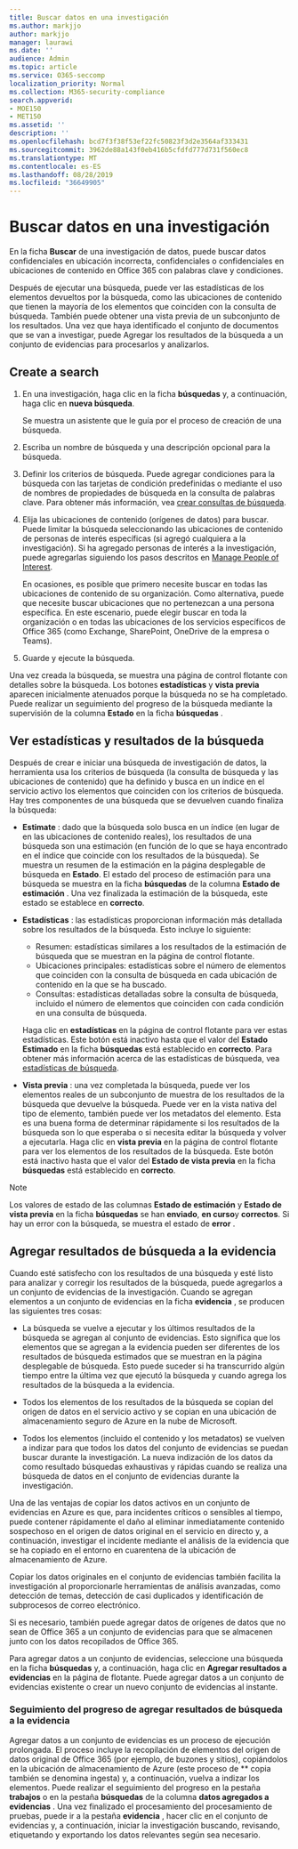 ```yaml
---
title: Buscar datos en una investigación
ms.author: markjjo
author: markjjo
manager: laurawi
ms.date: ''
audience: Admin
ms.topic: article
ms.service: O365-seccomp
localization_priority: Normal
ms.collection: M365-security-compliance
search.appverid:
- MOE150
- MET150
ms.assetid: ''
description: ''
ms.openlocfilehash: bcd7f3f38f53ef22fc50823f3d2e3564af333431
ms.sourcegitcommit: 3962de88a143f0eb416b5cfdfd777d731f560ec8
ms.translationtype: MT
ms.contentlocale: es-ES
ms.lasthandoff: 08/28/2019
ms.locfileid: "36649905"
---
```

# <a name="search-for-data-in-an-investigation"></a>Buscar datos en una investigación

En la ficha **Buscar** de una investigación de datos, puede buscar datos confidenciales en ubicación incorrecta, confidenciales o confidenciales en ubicaciones de contenido en Office 365 con palabras clave y condiciones. 

Después de ejecutar una búsqueda, puede ver las estadísticas de los elementos devueltos por la búsqueda, como las ubicaciones de contenido que tienen la mayoría de los elementos que coinciden con la consulta de búsqueda. También puede obtener una vista previa de un subconjunto de los resultados. Una vez que haya identificado el conjunto de documentos que se van a investigar, puede Agregar los resultados de la búsqueda a un conjunto de evidencias para procesarlos y analizarlos.

## <a name="create-a-search"></a>Create a search

1. En una investigación, haga clic en la ficha **búsquedas** y, a continuación, haga clic en **nueva búsqueda**. 

    Se muestra un asistente que le guía por el proceso de creación de una búsqueda.

2. Escriba un nombre de búsqueda y una descripción opcional para la búsqueda.

3. Definir los criterios de búsqueda. Puede agregar condiciones para la búsqueda con las tarjetas de condición predefinidas o mediante el uso de nombres de propiedades de búsqueda en la consulta de palabras clave. Para obtener más información, vea [crear consultas de búsqueda](build-search-queries.md).

4. Elija las ubicaciones de contenido (orígenes de datos) para buscar. Puede limitar la búsqueda seleccionando las ubicaciones de contenido de personas de interés específicas (si agregó cualquiera a la investigación). Si ha agregado personas de interés a la investigación, puede agregarlas siguiendo los pasos descritos en [Manage People of Interest](manage-people-of-interest.md#add-people-of-interest).
 
   En ocasiones, es posible que primero necesite buscar en todas las ubicaciones de contenido de su organización. Como alternativa, puede que necesite buscar ubicaciones que no pertenezcan a una persona específica. En este escenario, puede elegir buscar en toda la organización o en todas las ubicaciones de los servicios específicos de Office 365 (como Exchange, SharePoint, OneDrive de la empresa o Teams).

5. Guarde y ejecute la búsqueda.

Una vez creada la búsqueda, se muestra una página de control flotante con detalles sobre la búsqueda. Los botones **estadísticas** y **vista previa** aparecen inicialmente atenuados porque la búsqueda no se ha completado. Puede realizar un seguimiento del progreso de la búsqueda mediante la supervisión de la columna **Estado** en la ficha **búsquedas** .

## <a name="view-statistics-and-search-results"></a>Ver estadísticas y resultados de la búsqueda

Después de crear e iniciar una búsqueda de investigación de datos, la herramienta usa los criterios de búsqueda (la consulta de búsqueda y las ubicaciones de contenido) que ha definido y busca en un índice en el servicio activo los elementos que coinciden con los criterios de búsqueda. Hay tres componentes de una búsqueda que se devuelven cuando finaliza la búsqueda: 

- **Estimate** : dado que la búsqueda solo busca en un índice (en lugar de en las ubicaciones de contenido reales), los resultados de una búsqueda son una estimación (en función de lo que se haya encontrado en el índice que coincide con los resultados de la búsqueda). Se muestra un resumen de la estimación en la página desplegable de búsqueda en **Estado**. El estado del proceso de estimación para una búsqueda se muestra en la ficha **búsquedas** de la columna **Estado de estimación** . Una vez finalizada la estimación de la búsqueda, este estado se establece en **correcto**.

- **Estadísticas** : las estadísticas proporcionan información más detallada sobre los resultados de la búsqueda. Esto incluye lo siguiente:

    - Resumen: estadísticas similares a los resultados de la estimación de búsqueda que se muestran en la página de control flotante.
    - Ubicaciones principales: estadísticas sobre el número de elementos que coinciden con la consulta de búsqueda en cada ubicación de contenido en la que se ha buscado. 
    - Consultas: estadísticas detalladas sobre la consulta de búsqueda, incluido el número de elementos que coinciden con cada condición en una consulta de búsqueda.

    Haga clic en **estadísticas** en la página de control flotante para ver estas estadísticas. Este botón está inactivo hasta que el valor del **Estado Estimado** en la ficha **búsquedas** está establecido en **correcto**. Para obtener más información acerca de las estadísticas de búsqueda, vea [estadísticas de búsqueda](search-statistics.md).

- **Vista previa** : una vez completada la búsqueda, puede ver los elementos reales de un subconjunto de muestra de los resultados de la búsqueda que devuelve la búsqueda. Puede ver en la vista nativa del tipo de elemento, también puede ver los metadatos del elemento. Esta es una buena forma de determinar rápidamente si los resultados de la búsqueda son lo que esperaba o si necesita editar la búsqueda y volver a ejecutarla. Haga clic en **vista previa** en la página de control flotante para ver los elementos de los resultados de la búsqueda. Este botón está inactivo hasta que el valor del **Estado de vista previa** en la ficha **búsquedas** está establecido en **correcto**.
 
> [!NOTE]
> Los valores de estado de las columnas **Estado de estimación** y **Estado de vista previa** en la ficha **búsquedas** se han **enviado**, **en curso**y **correctos**. Si hay un error con la búsqueda, se muestra el estado de **error** .

## <a name="add-search-results-to-evidence"></a>Agregar resultados de búsqueda a la evidencia

Cuando esté satisfecho con los resultados de una búsqueda y esté listo para analizar y corregir los resultados de la búsqueda, puede agregarlos a un conjunto de evidencias de la investigación. Cuando se agregan elementos a un conjunto de evidencias en la ficha **evidencia** , se producen las siguientes tres cosas:

- La búsqueda se vuelve a ejecutar y los últimos resultados de la búsqueda se agregan al conjunto de evidencias. Esto significa que los elementos que se agregan a la evidencia pueden ser diferentes de los resultados de búsqueda estimados que se muestran en la página desplegable de búsqueda. Esto puede suceder si ha transcurrido algún tiempo entre la última vez que ejecutó la búsqueda y cuando agrega los resultados de la búsqueda a la evidencia.

- Todos los elementos de los resultados de la búsqueda se copian del origen de datos en el servicio activo y se copian en una ubicación de almacenamiento seguro de Azure en la nube de Microsoft.

- Todos los elementos (incluido el contenido y los metadatos) se vuelven a indizar para que todos los datos del conjunto de evidencias se puedan buscar durante la investigación. La nueva indización de los datos da como resultado búsquedas exhaustivas y rápidas cuando se realiza una búsqueda de datos en el conjunto de evidencias durante la investigación.

Una de las ventajas de copiar los datos activos en un conjunto de evidencias en Azure es que, para incidentes críticos o sensibles al tiempo, puede contener rápidamente el daño al eliminar inmediatamente contenido sospechoso en el origen de datos original en el servicio en directo y, a continuación, investigar el incidente mediante el análisis de la evidencia que se ha copiado en el entorno en cuarentena de la ubicación de almacenamiento de Azure. 

Copiar los datos originales en el conjunto de evidencias también facilita la investigación al proporcionarle herramientas de análisis avanzadas, como detección de temas, detección de casi duplicados y identificación de subprocesos de correo electrónico.

Si es necesario, también puede agregar datos de orígenes de datos que no sean de Office 365 a un conjunto de evidencias para que se almacenen junto con los datos recopilados de Office 365.

Para agregar datos a un conjunto de evidencias, seleccione una búsqueda en la ficha **búsquedas** y, a continuación, haga clic en **Agregar resultados a evidencias** en la página de flotante. Puede agregar datos a un conjunto de evidencias existente o crear un nuevo conjunto de evidencias al instante.

### <a name="tracking-the-progress-of-adding-search-results-to-evidence"></a>Seguimiento del progreso de agregar resultados de búsqueda a la evidencia

Agregar datos a un conjunto de evidencias es un proceso de ejecución prolongada. El proceso incluye la recopilación de elementos del origen de datos original de Office 365 (por ejemplo, de buzones y sitios), copiándolos en la ubicación de almacenamiento de Azure (este proceso de ** copia también se denomina ingesta) y, a continuación, vuelva a indizar los elementos. Puede realizar el seguimiento del progreso en la pestaña **trabajos** o en la pestaña **búsquedas** de la columna **datos agregados a evidencias** . Una vez finalizado el procesamiento del procesamiento de pruebas, puede ir a la pestaña **evidencia** , hacer clic en el conjunto de evidencias y, a continuación, iniciar la investigación buscando, revisando, etiquetando y exportando los datos relevantes según sea necesario.